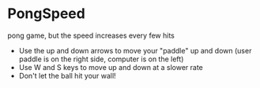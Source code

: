 # PongSpeed
pong game, but the speed increases every few hits

- Use the up and down arrows to move your "paddle" up and down (user paddle is on the right side, computer is on the left)
- Use W and S keys to move up and down at a slower rate
- Don't let the ball hit your wall!
